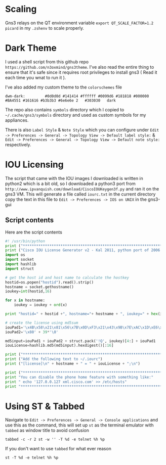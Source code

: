 

# Scaling

Gns3 relays on the QT environment variable `export QT_SCALE_FACTOR=1.2 picard` in my `.zshenv` to scale properly.

# Dark Theme

I used a shell script from this github repo `https://github.com/n3oxmind/gns3theme`. I've also read the entire thing to ensure that it's safe since it requires root privileges to install gns3 ( Read it each time you wnat to run it ).

I've also added my custom theme to the `colorschemes` file

```
dwm-dark:         #0d0d0d #141414 #ffffff #0099d6 #181818 #000000 #BA4551 #161616 #b3b3b3 #6e6e6e 2   #303030   dark
```

The repo also contains `symbols` directory which I copied to `~/.cache/gns3/symbols` directory and used as custom symbols for my appliances.

There is also `Label Style` & `Note Style` which you can configure under `Edit -> Preferences -> General -> Topology View -> Default label style:` & `Edit -> Preferences -> General -> Topology View -> Default note style:` respectively.


# IOU Licensing

The script that came with the IOU images I downloaded is written in python2 which is a bit old, so I downloaded a python3 port from `http://www.ipvanquish.com/download/CiscoIOUKeygen3f.py` and ran it on the gns3 VM. This will generate a file called `iourc.txt` in the current directory copy the text in this file to `Edit -> Preferences -> IOS on UNIX` in the gns3-gui

## Script contents

Here are the script contents

```py
#! /usr/bin/python
print ("************************************************************************")
print ("Cisco IOU License Generator v2 - Kal 2011, python port of 2006 C version")
import os
import socket
import hashlib
import struct

# get the host id and host name to calculate the hostkey
hostid=os.popen("hostid").read().strip()
hostname = socket.gethostname()
ioukey=int(hostid,16)

for x in hostname:
	ioukey = ioukey + ord(x)

print "hostid=" + hostid +", hostname="+ hostname + ", ioukey=" + hex(ioukey)[2:]

# create the license using md5sum
iouPad1='\x4B\x58\x21\x81\x56\x7B\x0D\xF3\x21\x43\x9B\x7E\xAC\x1D\xE6\x8A'
iouPad2='\x80' + 39*'\0'

md5input=iouPad1 + iouPad2 + struct.pack('!Q', ioukey)[4:] + iouPad1
iouLicense=hashlib.md5(md5input).hexdigest()[:16]

print ("************************************************************************")
print ("Add the following text to ~/.iourc")
print ("[license]\n" + hostname + " = " + iouLicense + ";\n")

print ("************************************************************************")
print "You can disable the phone home feature with something like:"
print " echo '127.0.0.127 xml.cisco.com' >> /etc/hosts"
print "************************************************************************"
```

# Using ST & Tabbed

Navigate to `Edit -> Preferences -> General -> Console applications` and use this as the command, this will set up `st` as the terminal emulator with `tabbed` as window title to avoid confusion

```
tabbed -c -r 2 st -w '' -T %d -e telnet %h %p
```

If you don't want to use `tabbed` for what ever reason

```
st -T %d -e telnet %h %p
```
